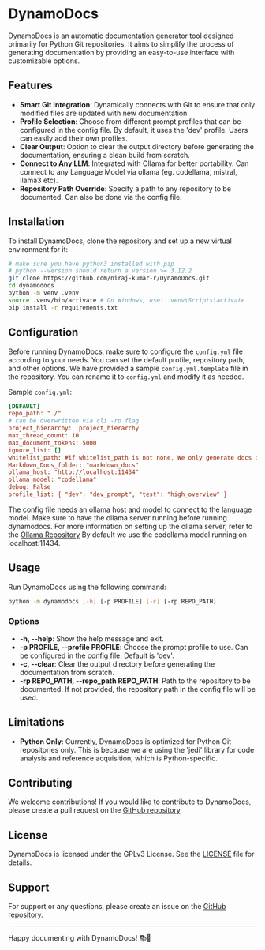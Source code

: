 # DynamoDocs

DynamoDocs is an automatic documentation generator tool designed primarily for Python Git repositories. It aims to simplify the process of generating documentation by providing an easy-to-use interface with customizable options.

## Features

-   **Smart Git Integration**: Dynamically connects with Git to ensure that only modified files are updated with new documentation.
-   **Profile Selection**: Choose from different prompt profiles that can be configured in the config file. By default, it uses the 'dev' profile. Users can easily add their own profiles.
-   **Clear Output**: Option to clear the output directory before generating the documentation, ensuring a clean build from scratch.
-   **Connect to Any LLM**: Integrated with Ollama for better portability. Can connect to any Language Model via ollama (eg. codellama, mistral, llama3 etc).
-   **Repository Path Override**: Specify a path to any repository to be documented. Can also be done via the config file.

## Installation

To install DynamoDocs, clone the repository and set up a new virtual environment for it:

```bash
# make sure you have python3 installed with pip
# python --version should return a version >= 3.12.2
git clone https://github.com/niraj-kumar-r/DynamoDocs.git
cd dynamodocs
python -m venv .venv
source .venv/bin/activate # On Windows, use: .venv\Scripts\activate
pip install -r requirements.txt
```

## Configuration

Before running DynamoDocs, make sure to configure the `config.yml` file according to your needs. You can set the default profile, repository path, and other options. We have provided a
sample `config.yml.template` file in the repository. You can rename it to `config.yml` and modify it as needed.

Sample `config.yml`:

```ini
[DEFAULT]
repo_path: "./"
# can be overwritten via cli -rp flag
project_hierarchy: .project_hierarchy
max_thread_count: 10
max_document_tokens: 5000
ignore_list: []
whitelist_path: #if whitelist_path is not none, We only generate docs on whitelist
Markdown_Docs_folder: "markdown_docs"
ollama_host: "http://localhost:11434"
ollama_model: "codellama"
debug: False
profile_list: { "dev": "dev_prompt", "test": "high_overview" }
```

The config file needs an ollama host and model to connect to the language model.
Make sure to have the ollama server running before running dynamodocs.
For more information on setting up the ollama server, refer to the [Ollama Repository](https://github.com/ollama/ollama)
By default we use the codellama model running on localhost:11434.

## Usage

Run DynamoDocs using the following command:

```bash
python -m dynamodocs [-h] [-p PROFILE] [-c] [-rp REPO_PATH]
```

### Options

-   **-h, --help**: Show the help message and exit.
-   **-p PROFILE, --profile PROFILE**: Choose the prompt profile to use. Can be configured in the config file. Default is 'dev'.
-   **-c, --clear**: Clear the output directory before generating the documentation from scratch.
-   **-rp REPO_PATH, --repo_path REPO_PATH**: Path to the repository to be documented. If not provided, the repository path in the config file will be used.

## Limitations

-   **Python Only**: Currently, DynamoDocs is optimized for Python Git repositories only. This is because we are using the 'jedi' library for code analysis and reference acquisition, which is Python-specific.

## Contributing

We welcome contributions! If you would like to contribute to DynamoDocs, please create a pull request on the [GitHub repository](https://github.com/niraj-kumar-r/DynamoDocs.git)

## License

DynamoDocs is licensed under the GPLv3 License. See the [LICENSE](LICENSE) file for details.

## Support

For support or any questions, please create an issue on the [GitHub repository](https://github.com/niraj-kumar-r/dynamodocs/issues).

---

Happy documenting with DynamoDocs! 📚🚀
